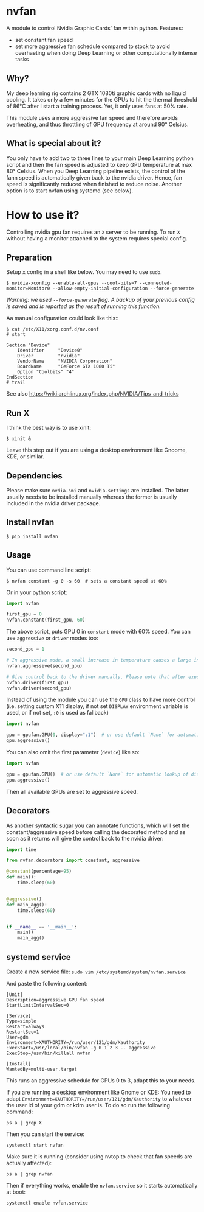 nvfan
======

A module to control Nvidia Graphic Cards' fan within python. Features:
* set constant fan speed
* set more aggressive fan schedule compared to stock to avoid overhaeting when doing Deep Learning or other computationally intense tasks

## Why?

My deep learning rig contains 2 GTX 1080ti graphic cards with no liquid cooling. It takes only a few minutes for the GPUs to hit the thermal threshold of 86°C after I start a training process. Yet, it only uses fans at 50% rate.

This module uses a more aggressive fan speed and therefore avoids overheating, and thus throttling of GPU frequency at around 90° Celsius. 

## What is special about it?

You only have to add two to three lines to your main Deep Learning python script and then the fan speed is adjusted to keep GPU temperature at max 80° Celsius. When you Deep Learning pipeline exists, the control of the fann speed is automatically given back to the nvidia driver. Hence, fan speed is significantly reduced when finished to reduce noise. Another option is to start nvfan using systemd (see below).

# How to use it?

Controlling nvidia gpu fan requires an `X` server to be running. To run `X` without having a monitor attached to the system requires special config.


## Preparation

Setup x config in a shell like below. You may need to use `sudo`.

```shell
$ nvidia-xconfig --enable-all-gpus --cool-bits=7 --connected-monitor=Monitor0 --allow-empty-initial-configuration --force-generate
```

*Warning: we used `--force-generate` flag. A backup of your previous config is saved and is reported as the result of running this function.*


Aa manual configuration could look like this::

```shell
$ cat /etc/X11/xorg.conf.d/nv.conf 
# start

Section "Device"
    Identifier     "Device0"
    Driver         "nvidia"
    VendorName     "NVIDIA Corporation"
    BoardName      "GeForce GTX 1080 Ti"
    Option "Coolbits" "4"
EndSection
# trail
```

See also https://wiki.archlinux.org/index.php/NVIDIA/Tips_and_tricks

## Run X

I think the best way is to use xinit:

```shell
$ xinit &
```

Leave this step out if  you are  using a desktop environment like Gnoome, KDE, or similar.

## Dependencies

Please make sure `nvdia-smi` and `nvidia-settings` are installed. The latter usually needs to be installed manually whereas the former is usually included in the nvidia driver package.

## Install nvfan

```shell
$ pip install nvfan
```

## Usage

You can use command line script:

```shell
$ nvfan constant -g 0 -s 60  # sets a constant speed at 60%
```

Or in your python script:

```python
import nvfan

first_gpu = 0
nvfan.constant(first_gpu, 60)
```

The above script, puts GPU 0 in `constant` mode with 60% speed. You can use `aggressive` or `driver` modes too:

```python
second_gpu = 1

# In aggressive mode, a small increase in temperature causes a large increase in fan speed.
nvfan.aggressive(second_gpu)

# Give control back to the driver manually. Please note that after execution is finished, this line is automatically called so you don't have to.
nvfan.driver(first_gpu)
nvfan.driver(second_gpu)
```

Instead of using the module you can use the `GPU` class to have more control (i.e. setting custom X11 display, if not set `DISPLAY` environment variable is used, or if not set, `:0` is used as fallback)

```python
import nvfan

gpu = gpufan.GPU(0, display=":1")  # or use default `None` for automatic lookup of display
gpu.aggressive()
```

You can also omit the first parameter (`device`) like so:

```python
import nvfan

gpu = gpufan.GPU()  # or use default `None` for automatic lookup of display
gpu.aggressive()
```

Then all available GPUs are set to aggressive speed.

## Decorators

As another syntactic sugar you can annotate functions, which will set the constant/aggressive speed before calling the decorated method and as soon as it returns will give the control back to the nvidia driver:

```python
import time

from nvfan.decorators import constant, aggressive

@constant(percentage=95)
def main():
    time.sleep(60)


@aggressive()
def main_agg():
    time.sleep(60)


if __name__ == '__main__':
    main()
    main_agg()
```

## systemd service

Create a new service file:
```sudo vim /etc/systemd/system/nvfan.service```

And paste the following content:

```
[Unit]
Description=aggressive GPU fan speed
StartLimitIntervalSec=0

[Service]
Type=simple
Restart=always
RestartSec=1
User=gdm
Environment=XAUTHORITY=/run/user/121/gdm/Xauthority
ExecStart=/usr/local/bin/nvfan -g 0 1 2 3 -- aggressive
ExecStop=/usr/bin/killall nvfan

[Install]
WantedBy=multi-user.target
```

This runs an aggressive schedule for GPUs 0 to 3, adapt this to your needs.

If you are running a desktop environment like Gnome or KDE:
You need to adapt `Environment=XAUTHORITY=/run/user/121/gdm/Xauthority` to whatever the user id of your gdm or kdm user is.
To do so run the following command:

```
ps a | grep X
```

Then you can start the service:

```systemctl start nvfan```

Make sure it is running (consider using nvtop to check that fan speeds are actually affected):

```ps a | grep nvfan```

Then if everything works, enable the `nvfan.service` so it starts automatically at boot:

```systemctl enable nvfan.service```

